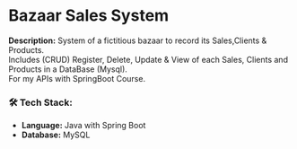  # Bazaar Sales System
**Description:** System of a fictitious bazaar to record its Sales,Clients & Products. 
<br>Includes (CRUD) Register, Delete, Update & View of each Sales, Clients and Products in a DataBase (Mysql). <br>For my APIs with SpringBoot Course.
### 🛠️ Tech Stack:
- **Language:** Java with Spring Boot
- **Database:** MySQL
